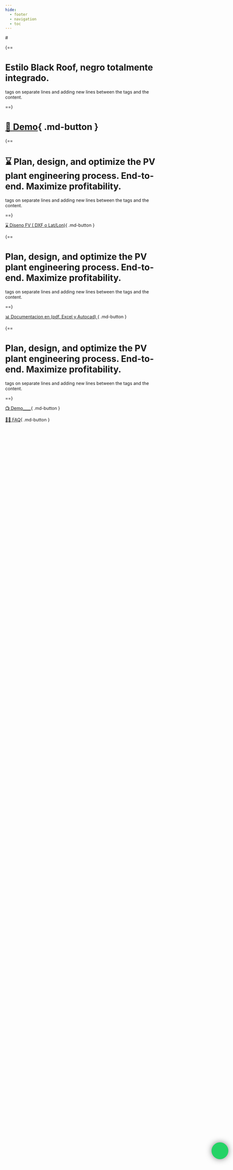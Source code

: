 ```yaml
---
hide:
  - footer
  - navigation
  - toc
---
```


<link rel="stylesheet" href="style.css" />
<script src="https://kit.fontawesome.com/1cf483120b.js" crossorigin="anonymous"></script>
<style>
body { 
    /* background-image: url('image/Peek 2023-01-06 12-27.gif');  */
    background-image: url('image/Screenshot from 2023-01-06 12-14-15.png'); 
    /* background-image: url('image/Peek 2023-01-05 19-19.gif');  */
    background-repeat: no-repeat; 
    background-attachment: fixed; 
    background-size: 100% 100%; 
    } 
.md-footer__inner:not([hidden]) {
    display: none
}
.md-copyright:not([hidden]) {
    display: none
}
.whatsapp-button {
  position: fixed;
  bottom: 222px;
  right: 15px;
  z-index: 99;
  background-color: #25d366;
  border-radius: 50px;
  color: #ffffff;
  text-decoration: none;
  width: 50px;
  height: 50px;
  font-size: 30px;
  display: flex;
  flex-direction: column;
  justify-content: center;
  align-items: center;
  -webkit-box-shadow: 0px 0px 25px -6px rgba(0, 0, 0, 1);
  -moz-box-shadow: 0px 0px 25px -6px rgba(0, 0, 0, 1);
  box-shadow: 0px 0px 25px -6px rgba(0, 0, 0, 1);
  animation: effect 5s infinite ease-in;
}
@keyframes effect {
  20%,
  100% {
    width: 50px;
    height: 50px;
    font-size: 30px;
  }
  0%,
  10% {
    width: 55px;
    height: 55px;
    font-size: 35px;
  }
  5% {
    width: 50px;
    height: 50px;
    font-size: 30px;
  }
}
</style>
<a target="_blank" href="https://api.whatsapp.com/send?phone=600366211&text=Informacion sobre Black Roof Style" class="whatsapp-button"><i class="fab fa-whatsapp"></i></a>
#

{==

# Estilo Black Roof, negro totalmente integrado.

tags on separate lines and adding new lines between the tags and the content.

==}

# [📝 Demo](#){ .md-button }

{==

# ⌛ Plan, design, and optimize the PV plant engineering process. End-to-end. Maximize profitability.

tags on separate lines and adding new lines between the tags and the content.

==}

[⌛ Diseno FV ( DXF o Lat/Lon)](#){ .md-button }

{==

# Plan, design, and optimize the PV plant engineering process. End-to-end. Maximize profitability.

tags on separate lines and adding new lines between the tags and the content.

==}

[📊 Documentacion en (pdf, Excel y Autocad) ](#){ .md-button }

{==

# Plan, design, and optimize the PV plant engineering process. End-to-end. Maximize profitability.

tags on separate lines and adding new lines between the tags and the content.

==}

[📺 Demo\_\_\_\_](#){ .md-button }

[ 🙋‍♀️ FAQ](#){ .md-button }


